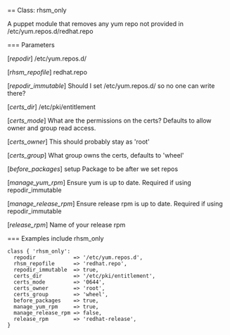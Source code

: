== Class: rhsm_only

A puppet module that removes any yum repo not provided in
 /etc/yum.repos.d/redhat.repo

=== Parameters

[*repodir*]
   /etc/yum.repos.d/

[*rhsm_repofile*]
   redhat.repo

[*repodir_immutable*]
   Should I set /etc/yum.repos.d/ so no one can write there?

[*certs_dir*]
   /etc/pki/entitlement

[*certs_mode*]
   What are the permissions on the certs?
   Defaults to allow owner and group read access.

[*certs_owner*]
   This should probably stay as 'root'

[*certs_group*]
   What group owns the certs, defaults to 'wheel'

[*before_packages*]
   setup Package to be after we set repos

[*manage_yum_rpm*]
   Ensure yum is up to date.  Required if using repodir_immutable

[*manage_release_rpm*]
   Ensure release rpm is up to date.  Required if using repodir_immutable

[*release_rpm*]
   Name of your release rpm

=== Examples
    include rhsm_only
    
    class { 'rhsm_only':
      repodir            => '/etc/yum.repos.d',
      rhsm_repofile      => 'redhat.repo',
      repodir_immutable  => true,
      certs_dir          => '/etc/pki/entitlement',
      certs_mode         => '0644',
      certs_owner        => 'root',
      certs_group        => 'wheel',
      before_packages    => true,
      manage_yum_rpm     => true,
      manage_release_rpm => false,
      release_rpm        => 'redhat-release',
    }

